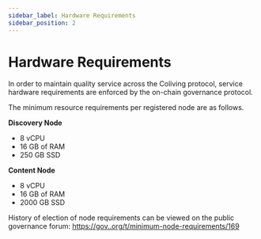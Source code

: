 ```yaml
---
sidebar_label: Hardware Requirements
sidebar_position: 2
---
```


# Hardware Requirements

In order to maintain quality service across the Coliving protocol, service hardware requirements are enforced by the on-chain governance protocol.

The minimum resource requirements per registered node are as follows.

**Discovery Node**

* 8 vCPU
* 16 GB of RAM
* 250 GB SSD

**Content Node**

* 8 vCPU
* 16 GB of RAM
* 2000 GB SSD



History of election of node requirements can be viewed on the public governance forum: [https://gov..org/t/minimum-node-requirements/169](https://gov..org/t/minimum-node-requirements/169)
